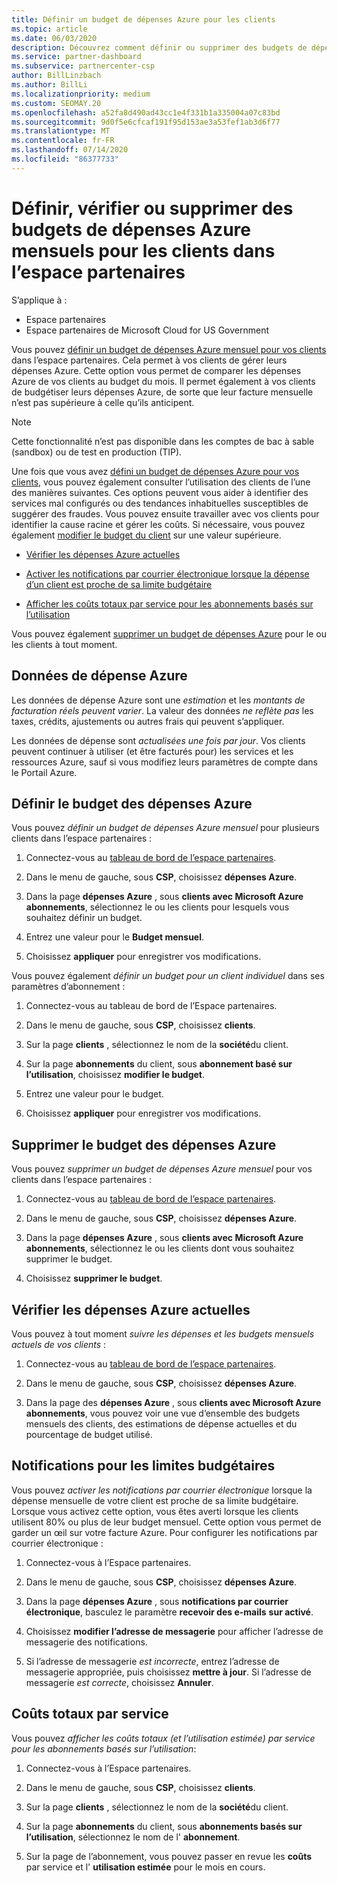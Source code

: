 ```yaml
---
title: Définir un budget de dépenses Azure pour les clients
ms.topic: article
ms.date: 06/03/2020
description: Découvrez comment définir ou supprimer des budgets de dépenses Azure mensuels pour vos clients, ainsi que pour afficher les données de dépense Azure et définir des notifications relatives au budget.
ms.service: partner-dashboard
ms.subservice: partnercenter-csp
author: BillLinzbach
ms.author: BillLi
ms.localizationpriority: medium
ms.custom: SEOMAY.20
ms.openlocfilehash: a52fa8d490ad43cc1e4f331b1a335004a07c83bd
ms.sourcegitcommit: 9d0f5e6cfcaf191f95d153ae3a53fef1ab3d6f77
ms.translationtype: MT
ms.contentlocale: fr-FR
ms.lasthandoff: 07/14/2020
ms.locfileid: "86377733"
---
```

# <a name="set-check-or-remove-monthly-azure-spending-budgets-for-customers-in-partner-center"></a>Définir, vérifier ou supprimer des budgets de dépenses Azure mensuels pour les clients dans l’espace partenaires

S’applique à :

- Espace partenaires
- Espace partenaires de Microsoft Cloud for US Government

Vous pouvez [définir un budget de dépenses Azure mensuel pour vos clients](#set-azure-spending-budget) dans l’espace partenaires. Cela permet à vos clients de gérer leurs dépenses Azure. Cette option vous permet de comparer les dépenses Azure de vos clients au budget du mois. Il permet également à vos clients de budgétiser leurs dépenses Azure, de sorte que leur facture mensuelle n’est pas supérieure à celle qu’ils anticipent.

> [!NOTE]  
> Cette fonctionnalité n’est pas disponible dans les comptes de bac à sable (sandbox) ou de test en production (TIP).

Une fois que vous avez [défini un budget de dépenses Azure pour vos clients](#set-azure-spending-budget), vous pouvez également consulter l’utilisation des clients de l’une des manières suivantes. Ces options peuvent vous aider à identifier des services mal configurés ou des tendances inhabituelles susceptibles de suggérer des fraudes. Vous pouvez ensuite travailler avec vos clients pour identifier la cause racine et gérer les coûts. Si nécessaire, vous pouvez également [modifier le budget du client](#set-azure-spending-budget) sur une valeur supérieure.

- [Vérifier les dépenses Azure actuelles](#check-current-azure-spending)

- [Activer les notifications par courrier électronique lorsque la dépense d’un client est proche de sa limite budgétaire](#notifications-for-budget-limits)

- [Afficher les coûts totaux par service pour les abonnements basés sur l’utilisation](#itemized-costs-by-service)

Vous pouvez également [supprimer un budget de dépenses Azure](#remove-azure-spending-budget) pour le ou les clients à tout moment.

## <a name="azure-spending-data"></a>Données de dépense Azure

Les données de dépense Azure sont une *estimation* et les *montants de facturation réels peuvent varier*. La valeur des données *ne reflète pas* les taxes, crédits, ajustements ou autres frais qui peuvent s’appliquer.

Les données de dépense sont *actualisées une fois par jour*. Vos clients peuvent continuer à utiliser (et être facturés pour) les services et les ressources Azure, sauf si vous modifiez leurs paramètres de compte dans le Portail Azure.

## <a name="set-azure-spending-budget"></a>Définir le budget des dépenses Azure

Vous pouvez *définir un budget de dépenses Azure mensuel* pour plusieurs clients dans l’espace partenaires :

1. Connectez-vous au [tableau de bord de l’espace partenaires](https://partner.microsoft.com/dashboard/).

2. Dans le menu de gauche, sous **CSP**, choisissez **dépenses Azure**.

3. Dans la page **dépenses Azure** , sous **clients avec Microsoft Azure abonnements**, sélectionnez le ou les clients pour lesquels vous souhaitez définir un budget.

4. Entrez une valeur pour le **Budget mensuel**.

5. Choisissez **appliquer** pour enregistrer vos modifications.

Vous pouvez également *définir un budget pour un client individuel* dans ses paramètres d’abonnement :

1. Connectez-vous au tableau de bord de l’Espace partenaires.

2. Dans le menu de gauche, sous **CSP**, choisissez **clients**.

3. Sur la page **clients** , sélectionnez le nom de la **société**du client.

4. Sur la page **abonnements** du client, sous **abonnement basé sur l’utilisation**, choisissez **modifier le budget**.

5. Entrez une valeur pour le budget.

6. Choisissez **appliquer** pour enregistrer vos modifications.

## <a name="remove-azure-spending-budget"></a>Supprimer le budget des dépenses Azure

Vous pouvez *supprimer un budget de dépenses Azure mensuel* pour vos clients dans l’espace partenaires :

1. Connectez-vous au [tableau de bord de l’espace partenaires](https://partner.microsoft.com/dashboard/).

2. Dans le menu de gauche, sous **CSP**, choisissez **dépenses Azure**.

3. Dans la page **dépenses Azure** , sous **clients avec Microsoft Azure abonnements**, sélectionnez le ou les clients dont vous souhaitez supprimer le budget.

4. Choisissez **supprimer le budget**.

## <a name="check-current-azure-spending"></a>Vérifier les dépenses Azure actuelles

Vous pouvez à tout moment *suivre les dépenses et les budgets mensuels actuels de vos clients* :

1. Connectez-vous au [tableau de bord de l’espace partenaires](https://partner.microsoft.com/dashboard/).

2. Dans le menu de gauche, sous **CSP**, choisissez **dépenses Azure**.

3. Dans la page des **dépenses Azure** , sous **clients avec Microsoft Azure abonnements**, vous pouvez voir une vue d’ensemble des budgets mensuels des clients, des estimations de dépense actuelles et du pourcentage de budget utilisé.

## <a name="notifications-for-budget-limits"></a>Notifications pour les limites budgétaires

Vous pouvez *activer les notifications par courrier électronique* lorsque la dépense mensuelle de votre client est proche de sa limite budgétaire. Lorsque vous activez cette option, vous êtes averti lorsque les clients utilisent 80% ou plus de leur budget mensuel. Cette option vous permet de garder un œil sur votre facture Azure. Pour configurer les notifications par courrier électronique :

1. Connectez-vous à l’Espace partenaires.

2. Dans le menu de gauche, sous **CSP**, choisissez **dépenses Azure**.

3. Dans la page **dépenses Azure** , sous **notifications par courrier électronique**, basculez le paramètre **recevoir des e-mails** **sur activé**.

4. Choisissez **modifier l’adresse de messagerie** pour afficher l’adresse de messagerie des notifications.

5. Si l’adresse de messagerie *est incorrecte*, entrez l’adresse de messagerie appropriée, puis choisissez **mettre à jour**. Si l’adresse de messagerie *est correcte*, choisissez **Annuler**.

## <a name="itemized-costs-by-service"></a>Coûts totaux par service

Vous pouvez *afficher les coûts totaux (et l’utilisation estimée) par service pour les abonnements basés sur l’utilisation*:

1. Connectez-vous à l’Espace partenaires.

2. Dans le menu de gauche, sous **CSP**, choisissez **clients**.

3. Sur la page **clients** , sélectionnez le nom de la **société**du client.

4. Sur la page **abonnements** du client, sous **abonnements basés sur l’utilisation**, sélectionnez le nom de l' **abonnement**.

5. Sur la page de l’abonnement, vous pouvez passer en revue les **coûts** par service et l' **utilisation estimée** pour le mois en cours.
